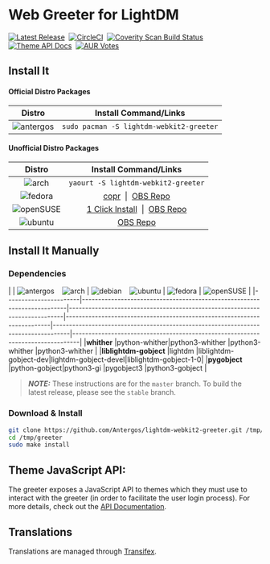 # Web Greeter for LightDM
[![Latest Release](https://img.shields.io/github/release/Antergos/lightdm-webkit2-greeter.svg?style=flat-square)](https://github.com/Antergos/lightdm-webkit2-greeter/releases)  &nbsp;[![CircleCI](https://img.shields.io/circleci/project/Antergos/lightdm-webkit2-greeter/master.svg?style=flat-square)](https://circleci.com/gh/Antergos/lightdm-webkit2-greeter) &nbsp;[![Coverity Scan Build Status](https://img.shields.io/coverity/scan/6871.svg?style=flat-square)](https://scan.coverity.com/projects/antergos-lightdm-webkit2-greeter) &nbsp;[![Theme API Docs](https://img.shields.io/badge/API--Doc-ready-brightgreen.svg?style=flat-square)](https://doclets.io/Antergos/lightdm-webkit2-greeter/stable) &nbsp;[![AUR Votes](https://img.shields.io/aur/votes/lightdm-webkit2-greeter.svg?maxAge=2592000&style=flat-square)](https://aur.archlinux.org/packages/lightdm-webkit2-greeter)

## Install It

#### Official Distro Packages
|Distro|Install Command/Links|
|:---:|:---:|
|![antergos](https://dl.dropboxusercontent.com/u/60521097/logo-square26x26.png)|`sudo pacman -S lightdm-webkit2-greeter`|

#### Unofficial Distro Packages
|Distro|Install Command/Links|
|:---:|:---:|
|![arch](https://dl.dropboxusercontent.com/u/60521097/archlogo26x26.png)|`yaourt -S lightdm-webkit2-greeter`|
|![fedora](https://dl.dropboxusercontent.com/u/60521097/fedora-logo.png)|[copr](https://copr.fedorainfracloud.org/coprs/antergos/lightdm-webkit2-greeter/) &nbsp;\|&nbsp; [OBS Repo](https://software.opensuse.org/download.html?project=home:antergos&package=lightdm-webkit2-greeter)|
|![openSUSE](https://dl.dropboxusercontent.com/u/60521097/Geeko-button-bling7.png)|[1 Click Install](https://software.opensuse.org/ymp/home:antergos/openSUSE_Leap_42.1/lightdm-webkit2-greeter.ymp?base=openSUSE%3ALeap%3A42.1&query=lightdm-webkit2-greeter) &nbsp;\|&nbsp; [OBS Repo](https://software.opensuse.org/download.html?project=home:antergos&package=lightdm-webkit2-greeter)|
|![ubuntu](https://dl.dropboxusercontent.com/u/60521097/ubuntu_orange_hex.png)|[OBS Repo](https://software.opensuse.org/download.html?project=home:antergos&package=lightdm-webkit2-greeter)|

## Install It Manually

### Dependencies
|                       | ![antergos](https://dl.dropboxusercontent.com/u/60521097/logo-square26x26.png) &nbsp;&nbsp; ![arch](https://dl.dropboxusercontent.com/u/60521097/archlogo26x26.png) | ![debian](https://dl.dropboxusercontent.com/u/60521097/openlogo-nd-25.png) &nbsp;&nbsp; ![ubuntu](https://dl.dropboxusercontent.com/u/60521097/ubuntu_orange_hex.png) | ![fedora](https://dl.dropboxusercontent.com/u/60521097/fedora-logo.png) | ![openSUSE](https://dl.dropboxusercontent.com/u/60521097/Geeko-button-bling7.png) | 
|-----------------------|-------------------------------------------------------------------------|----------------------------------------------------------------------------|-------------------------------------------------------------------------|-----------------------------------------------------------------------------------|--------------------------------------------------------------------------------|
|**whither**            |python-whither|python3-whither       |python3-whither      |python3-whither       |
|**liblightdm-gobject** |lightdm       |liblightdm-gobject-dev|lightdm-gobject-devel|liblightdm-gobject-1-0|
|**pygobject**          |python-gobject|python3-gi            |pygobject3           |python3-gobject       |

> ***NOTE:*** These instructions are for the `master` branch. To build the latest release, please see the `stable` branch.

### Download & Install
```sh
git clone https://github.com/Antergos/lightdm-webkit2-greeter.git /tmp/greeter
cd /tmp/greeter
sudo make install
```

## Theme JavaScript API:
The greeter exposes a JavaScript API to themes which they must use to interact with the greeter (in order to facilitate the user login process). For more details, check out the [API Documentation](https://doclets.io/Antergos/lightdm-webkit2-greeter/stable). 


## Translations
Translations are managed through [Transifex](https://www.transifex.com/faidoc/antergos/lightdm-webkit2-greeter/).

